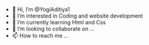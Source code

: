 - 👋 Hi, I’m @YogiAditiya1
- 👀 I’m interested in Coding and website development
- 🌱 I’m currently learning Html and Css
- 💞️ I’m looking to collaborate on ...
- 📫 How to reach me ...

<!---
YogiAditiya1/YogiAditiya1 is a ✨ special ✨ repository because its `README.md` (this file) appears on your GitHub profile.
You can click the Preview link to take a look at your changes.
--->
